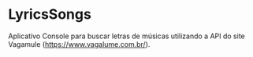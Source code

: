 # LyricsSongs
Aplicativo Console para buscar letras de músicas utilizando a API do site Vagamule (https://www.vagalume.com.br/).
